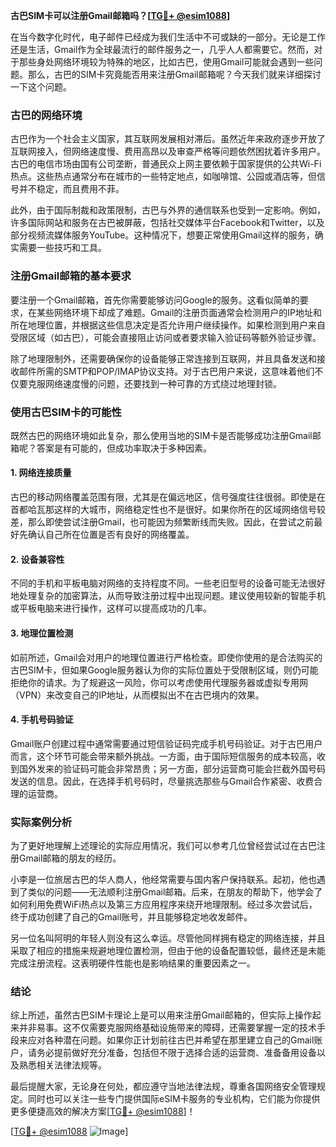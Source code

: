 **古巴SIM卡可以注册Gmail邮箱吗？[[TG💪+ @esim1088](https://t.me/s/esim1088)]**

在当今数字化时代，电子邮件已经成为我们生活中不可或缺的一部分。无论是工作还是生活，Gmail作为全球最流行的邮件服务之一，几乎人人都需要它。然而，对于那些身处网络环境较为特殊的地区，比如古巴，使用Gmail可能就会遇到一些问题。那么，古巴的SIM卡究竟能否用来注册Gmail邮箱呢？今天我们就来详细探讨一下这个问题。

### 古巴的网络环境

古巴作为一个社会主义国家，其互联网发展相对滞后。虽然近年来政府逐步开放了互联网接入，但网络速度慢、费用高昂以及审查严格等问题依然困扰着许多用户。古巴的电信市场由国有公司垄断，普通民众上网主要依赖于国家提供的公共Wi-Fi热点。这些热点通常分布在城市的一些特定地点，如咖啡馆、公园或酒店等，但信号并不稳定，而且费用不菲。

此外，由于国际制裁和政策限制，古巴与外界的通信联系也受到一定影响。例如，许多国际网站和服务在古巴被屏蔽，包括社交媒体平台Facebook和Twitter，以及部分视频流媒体服务YouTube。这种情况下，想要正常使用Gmail这样的服务，确实需要一些技巧和工具。

### 注册Gmail邮箱的基本要求

要注册一个Gmail邮箱，首先你需要能够访问Google的服务。这看似简单的要求，在某些网络环境下却成了难题。Gmail的注册页面通常会检测用户的IP地址和所在地理位置，并根据这些信息决定是否允许用户继续操作。如果检测到用户来自受限区域（如古巴），可能会直接阻止访问或者要求输入验证码等额外验证步骤。

除了地理限制外，还需要确保你的设备能够正常连接到互联网，并且具备发送和接收邮件所需的SMTP和POP/IMAP协议支持。对于古巴用户来说，这意味着他们不仅要克服网络速度慢的问题，还要找到一种可靠的方式绕过地理封锁。

### 使用古巴SIM卡的可能性

既然古巴的网络环境如此复杂，那么使用当地的SIM卡是否能够成功注册Gmail邮箱呢？答案是有可能的，但成功率取决于多种因素。

#### 1. 网络连接质量
古巴的移动网络覆盖范围有限，尤其是在偏远地区，信号强度往往很弱。即使是在首都哈瓦那这样的大城市，网络稳定性也不是很好。如果你所在的区域网络信号较差，那么即使尝试注册Gmail，也可能因为频繁断线而失败。因此，在尝试之前最好先确认自己所在位置是否有良好的网络覆盖。

#### 2. 设备兼容性
不同的手机和平板电脑对网络的支持程度不同。一些老旧型号的设备可能无法很好地处理复杂的加密算法，从而导致注册过程中出现问题。建议使用较新的智能手机或平板电脑来进行操作，这样可以提高成功的几率。

#### 3. 地理位置检测
如前所述，Gmail会对用户的地理位置进行严格检查。即使你使用的是合法购买的古巴SIM卡，但如果Google服务器认为你的实际位置处于受限制区域，则仍可能拒绝你的请求。为了规避这一风险，你可以考虑使用代理服务器或虚拟专用网（VPN）来改变自己的IP地址，从而模拟出不在古巴境内的效果。

#### 4. 手机号码验证
Gmail账户创建过程中通常需要通过短信验证码完成手机号码验证。对于古巴用户而言，这个环节可能会带来额外挑战。一方面，由于国际短信服务的成本较高，收到国外发来的验证码可能会非常昂贵；另一方面，部分运营商可能会拦截外国号码发送的信息。因此，在选择手机号码时，尽量挑选那些与Gmail合作紧密、收费合理的运营商。

### 实际案例分析

为了更好地理解上述理论的实际应用情况，我们可以参考几位曾经尝试过在古巴注册Gmail邮箱的朋友的经历。

小李是一位旅居古巴的华人商人，他经常需要与国内客户保持联系。起初，他也遇到了类似的问题——无法顺利注册Gmail邮箱。后来，在朋友的帮助下，他学会了如何利用免费WiFi热点以及第三方应用程序来绕开地理限制。经过多次尝试后，终于成功创建了自己的Gmail账号，并且能够稳定地收发邮件。

另一位名叫阿明的年轻人则没有这么幸运。尽管他同样拥有稳定的网络连接，并且采取了相应的措施来规避地理位置检测，但由于他的设备配置较低，最终还是未能完成注册流程。这表明硬件性能也是影响结果的重要因素之一。

### 结论

综上所述，虽然古巴SIM卡理论上是可以用来注册Gmail邮箱的，但实际上操作起来并非易事。这不仅需要克服网络基础设施带来的障碍，还需要掌握一定的技术手段来应对各种潜在问题。如果你正计划前往古巴并希望在那里建立自己的Gmail账户，请务必提前做好充分准备，包括但不限于选择合适的运营商、准备备用设备以及熟悉相关法律法规等。

最后提醒大家，无论身在何处，都应遵守当地法律法规，尊重各国网络安全管理规定。同时也可以关注一些专门提供国际eSIM卡服务的专业机构，它们能为你提供更多便捷高效的解决方案[[TG💪+ @esim1088](https://t.me/s/esim1088)]！

[[TG💪+ @esim1088](https://t.me/s/esim1088) ![Image](https://i.postimg.cc/4NQfJmqS/Snipaste-2025-05-13-00-14-12.png)]